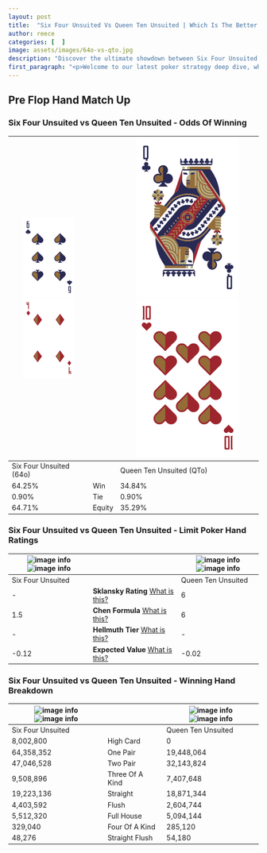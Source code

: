 ```yaml
---
layout: post
title:  "Six Four Unsuited Vs Queen Ten Unsuited | Which Is The Better Hand In Poker? A Complete Guide"
author: reece
categories: [  ]
image: assets/images/64o-vs-qto.jpg
description: "Discover the ultimate showdown between Six Four Unsuited and Queen Ten Unsuited in poker! Uncover the odds, strategies, and scenarios where one hand triumphs over the other. Get ready to up your poker game with this thrilling analysis."
first_paragraph: "<p>Welcome to our latest poker strategy deep dive, where we're pitting two distinct hands against each other in a high-stakes showdown: Six Four Unsuited vs Queen Ten Unsuited.</p><p>In the dynamic world of poker, every decision counts, and knowing which hand holds the upper hand is key to your success at the table.</p><p>In this article, we'll dissect these two hands, explore the scenarios where one dominates the other, and equip you with the knowledge to make strategic choices that can tip the odds in your favor.</p><p>Get ready to unravel the intriguing dynamics of these poker hands and elevate your game to new heights.</p>"
---
```




[comment]: # (sp0)

## Pre Flop Hand Match Up

<div class="table hand-ratings" markdown="1"> 



### Six Four Unsuited vs Queen Ten Unsuited - Odds Of Winning


    
| ![image info](assets/images/hand1/6.png) ![image info](assets/images/hand1/4o.png) |  | ![image info](assets/images/hand2/Q.png) ![image info](assets/images/hand2/to.png) |
| -------- | -------- | -------- |
| Six Four Unsuited (64o) |  | Queen Ten Unsuited (QTo) |
| 64.25% | Win | 34.84% |
| 0.90% | Tie | 0.90% |
| 64.71% | Equity | 35.29% |




[comment]: # (sp1)



### Six Four Unsuited vs Queen Ten Unsuited - Limit Poker Hand Ratings


    
| ![image info](https://www.riverpairs.com/assets/images/hand1/6.png) ![image info](https://www.riverpairs.com/assets/images/hand1/4o.png) |  | ![image info](https://www.riverpairs.com/assets/images/hand2/Q.png) ![image info](https://www.riverpairs.com/assets/images/hand2/to.png) |
| -------- | -------- | -------- |
| Six Four Unsuited |  | Queen Ten Unsuited |
| - | **Sklansky Rating** [What is this?](/sklansky-rating-explained) | 6 |
| 1.5 | **Chen Formula** [What is this?](/chen-formula-explained) | 6 |
| - | **Hellmuth Tier** [What is this?](/Hellmuth-tier-explained) | - |
| -0.12 | **Expected Value** [What is this?](/expected-value-explained) | -0.02 |




[comment]: # (sp2)



### Six Four Unsuited vs Queen Ten Unsuited - Winning Hand Breakdown


    
| ![image info](https://www.riverpairs.com/assets/images/hand1/6.png) ![image info](https://www.riverpairs.com/assets/images/hand1/4o.png) |  | ![image info](https://www.riverpairs.com/assets/images/hand2/Q.png) ![image info](https://www.riverpairs.com/assets/images/hand2/to.png) |
| -------- | -------- | -------- |
| Six Four Unsuited |  | Queen Ten Unsuited |
| 8,002,800 | High Card | 0 |
| 64,358,352 | One Pair | 19,448,064 |
| 47,046,528 | Two Pair | 32,143,824 |
| 9,508,896 | Three Of A Kind | 7,407,648 |
| 19,223,136 | Straight | 18,871,344 |
| 4,403,592 | Flush | 2,604,744 |
| 5,512,320 | Full House | 5,094,144 |
| 329,040 | Four Of A Kind | 285,120 |
| 48,276 | Straight Flush | 54,180 |




[comment]: # (sp3)



</div>

[comment]: # (sp4)



[comment]: # (sp5)

